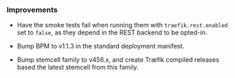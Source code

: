 ### Improvements

- Have the smoke tests fail when running them with `traefik.rest.enabled` set
  to `false`, as they depend in the REST backend to be opted-in.

- Bump BPM to v1.1.3 in the standard deployment manifest.

- Bump stemcell family to v456.x, and create Træfik compiled releases based
  the latest stemcell from this family.
